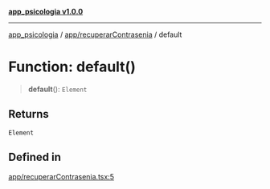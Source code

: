 [**app_psicologia v1.0.0**](../../../README.md)

***

[app_psicologia](../../../modules.md) / [app/recuperarContrasenia](../README.md) / default

# Function: default()

> **default**(): `Element`

## Returns

`Element`

## Defined in

[app/recuperarContrasenia.tsx:5](https://github.com/XxtbmfxX/app_psicologia/blob/1b7e1a732f6dc51a16bb04e0db4a2462b477a368/app/recuperarContrasenia.tsx#L5)
